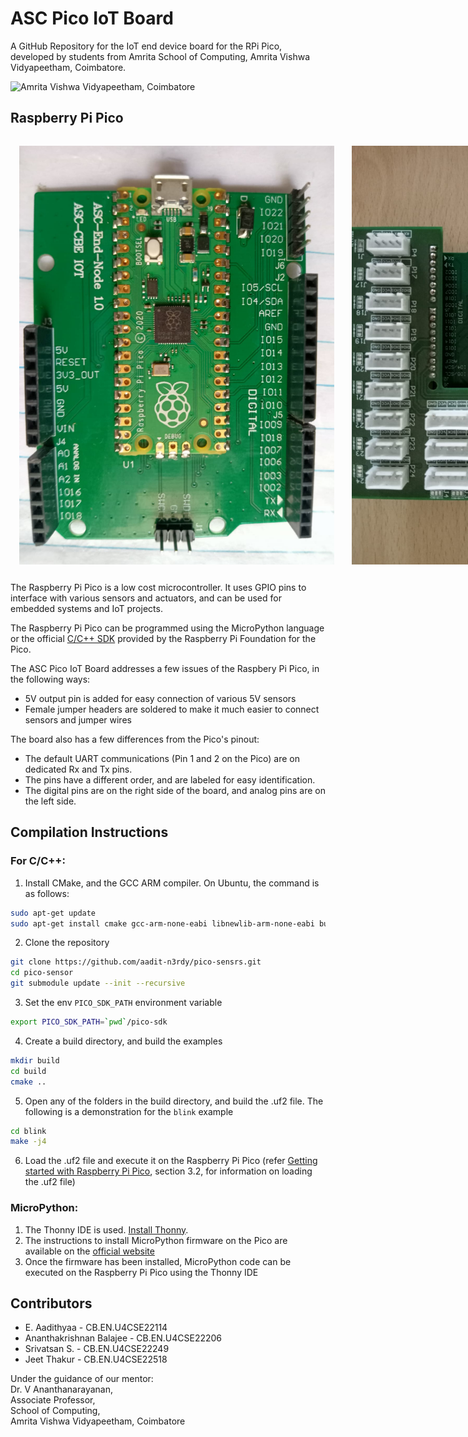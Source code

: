 # ASC Pico IoT Board

A GitHub Repository for the IoT end device board for the RPi Pico, developed by students from 
Amrita School of Computing, Amrita Vishwa Vidyapeetham, Coimbatore. 

![Amrita Vishwa Vidyapeetham, Coimbatore](https://upload.wikimedia.org/wikipedia/en/f/f8/Amrita-vishwa-vidyapeetham-color-logo.png)

## Raspberry Pi Pico

<style>
#imgs_div {
display: flex;
box-sizing: border-box;
}

#imgs_div * {
box-sizing: border-box;
width: 100%;
margin: 1em;
}
</style>

<div id="imgs_div">
<img src="assets/pico.jpeg" alt="Raspberry Pi Pico Development Board made by ASC-CSE">
<img src="assets/with_headers.jpeg" alt="Raspberry Pi Pico Development Board made by ASC-CSE with better pin headers">
</div>

The Raspberry Pi Pico is a low cost microcontroller. It uses GPIO pins to
interface with various sensors and actuators, and can be used for embedded systems and IoT
projects.

The Raspberry Pi Pico can be programmed using the MicroPython language or the official 
[C/C++ SDK](https://www.raspberrypi.com/documentation/microcontrollers/c_sdk.html) 
provided by the Raspberry Pi Foundation for the Pico. 

The ASC Pico IoT Board addresses a few issues of the Raspbery Pi Pico, in the 
following ways:
- 5V output pin is added for easy connection of various 5V sensors
- Female jumper headers are soldered to make it much easier to connect sensors and jumper wires

The board also has a few differences from the Pico's pinout:
- The default UART communications (Pin 1 and 2 on the Pico) are on dedicated Rx and Tx pins.
- The pins have a different order, and are labeled for easy identification.
- The digital pins are on the right side of the board, and analog pins are on the left side.

## Compilation Instructions

### For C/C++: 

1. Install CMake, and the GCC ARM compiler. On Ubuntu, the command is as follows:
```bash
sudo apt-get update
sudo apt-get install cmake gcc-arm-none-eabi libnewlib-arm-none-eabi build-essential libstdc++-arm-none-eabi-newlib
```

2. Clone the repository 
```bash
git clone https://github.com/aadit-n3rdy/pico-sensrs.git
cd pico-sensor
git submodule update --init --recursive
```

3. Set the env `PICO_SDK_PATH` environment variable
```bash
export PICO_SDK_PATH=`pwd`/pico-sdk
```

4. Create a build directory, and build the examples
```bash
mkdir build
cd build
cmake ..
```

5. Open any of the folders in the build directory, and build the .uf2 file. The following is
a demonstration for the `blink` example
```bash
cd blink
make -j4
```

6. Load the .uf2 file and execute it on the Raspberry Pi Pico 
(refer [Getting started with Raspberry Pi Pico](https://datasheets.raspberrypi.com/pico/getting-started-with-pico.pdf), 
section 3.2, for information on loading the .uf2 file)


### MicroPython:
1. The Thonny IDE is used. [Install Thonny](https://thonny.org/).
2. The instructions to install MicroPython firmware on the Pico are available on the [official website](https://projects.raspberrypi.org/en/projects/getting-started-with-the-pico/3)
3. Once the firmware has been installed, MicroPython code can be executed on the Raspberry Pi Pico using the Thonny IDE

## Contributors

- E. Aadithyaa - CB.EN.U4CSE22114
- Ananthakrishnan Balajee - CB.EN.U4CSE22206
- Srivatsan S. - CB.EN.U4CSE22249
- Jeet Thakur - CB.EN.U4CSE22518

Under the guidance of our mentor:  
Dr. V Ananthanarayanan,   
Associate Professor,  
School of Computing,  
Amrita Vishwa Vidyapeetham, Coimbatore
